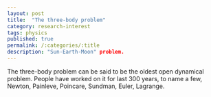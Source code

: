 ```yaml
---
layout: post
title:  "The three-body problem"
category: research-interest
tags: physics
published: true
permalink: /:categories/:title
description: "Sun-Earth-Moon" problem.
---
```


The three-body problem can be said to be the oldest open dynamical problem. People have worked on it for last 300 years, to name a few, Newton, Painleve, Poincare, Sundman, Euler, Lagrange. 


[jekyll-docs]: https://jekyllrb.com/docs/home
[jekyll-gh]:   https://github.com/jekyll/jekyll
[jekyll-talk]: https://talk.jekyllrb.com/
[cmi]: https://www.cmi.ac.in
[google]: https://www.google.com
[gmail]: https://www.gmail.com
[govind]: https://www.cmi.ac.in/~govind
